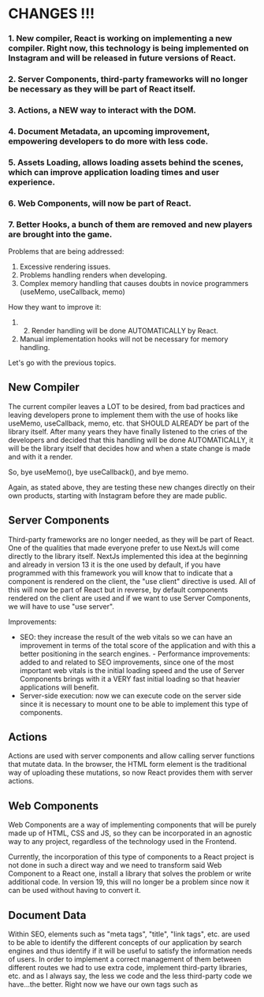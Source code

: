 # CHANGES !!!

### 1. New compiler, React is working on implementing a new compiler. Right now, this technology is being implemented on Instagram and will be released in future versions of React.

### 2. Server Components, third-party frameworks will no longer be necessary as they will be part of React itself.

### 3. Actions, a NEW way to interact with the DOM.

### 4. Document Metadata, an upcoming improvement, empowering developers to do more with less code.

### 5. Assets Loading, allows loading assets behind the scenes, which can improve application loading times and user experience.

### 6. Web Components, will now be part of React.

### 7. Better Hooks, a bunch of them are removed and new players are brought into the game.

Problems that are being addressed:

1. Excessive rendering issues.
2. Problems handling renders when developing.
3. Complex memory handling that causes doubts in novice programmers (useMemo, useCallback, memo)

How they want to improve it:

1. 2. Render handling will be done AUTOMATICALLY by React.
2. Manual implementation hooks will not be necessary for memory handling.

Let's go with the previous topics.

## New Compiler

The current compiler leaves a LOT to be desired, from bad practices and leaving developers prone to implement them with the use of hooks like useMemo, useCallback, memo, etc. that SHOULD ALREADY be part of the library itself.
After many years they have finally listened to the cries of the developers and decided that this handling will be done AUTOMATICALLY, it will be the library itself that decides how and when a state change is made and with it a render.

So, bye useMemo(), bye useCallback(), and bye memo.

Again, as stated above, they are testing these new changes directly on their own products, starting with Instagram before they are made public.

## Server Components

Third-party frameworks are no longer needed, as they will be part of React. One of the qualities that made everyone prefer to use NextJs will come directly to the library itself.
NextJs implemented this idea at the beginning and already in version 13 it is the one used by default, if you have programmed with this framework you will know that to indicate that a component is rendered on the client, the "use client" directive is used. All of this will now be part of React but in reverse, by default components rendered on the client are used and if we want to use Server Components, we will have to use "use server".

Improvements:

- SEO: they increase the result of the web vitals so we can have an improvement in terms of the total score of the application and with this a better positioning in the search engines. - Performance improvements: added to and related to SEO improvements, since one of the most important web vitals is the initial loading speed and the use of Server Components brings with it a VERY fast initial loading so that heavier applications will benefit.
- Server-side execution: now we can execute code on the server side since it is necessary to mount one to be able to implement this type of components.

## Actions

Actions are used with server components and allow calling server functions that mutate data. In the browser, the HTML form element is the traditional way of uploading these mutations, so now React provides them with server actions.

## Web Components

Web Components are a way of implementing components that will be purely made up of HTML, CSS and JS, so they can be incorporated in an agnostic way to any project, regardless of the technology used in the Frontend.

Currently, the incorporation of this type of components to a React project is not done in such a direct way and we need to transform said Web Component to a React one, install a library that solves the problem or write additional code. In version 19, this will no longer be a problem since now it can be used without having to convert it.

## Document Data

Within SEO, elements such as "meta tags", "title", "link tags", etc. are used to be able to identify the different concepts of our application by search engines and thus identify if it will be useful to satisfy the information needs of users.
In order to implement a correct management of them between different routes we had to use extra code, implement third-party libraries, etc. and as I always say, the less we code and the less third-party code we have...the better.
Right now we have our own tags such as <title>, <meta>.

## Assets Loading

In order to avoid having to deal with web vitals issues, such as "INP" (Interaction to Next Paint), one of the things we could do is render the most important thing and then load the rest behind the scenes without the user knowing, this way we load quickly initially and the user can interact with the page.
Now for this we can use the "preload" and "preinit" APIs, which provide better control over the resources that must be loaded and initialized.

## New Hooks !

As I said before, bye useMemo, bye useCallback, bye forwardRef and bye memo, but that doesn't mean that new hooks aren't coming!

### use()

It is used together with promises, asynchronous code and context.

```
const value = use(fetchData());
```

We no longer have to use useContext(), now we just use use(YourContext).

### useFormStatus()

Provides information about the status of a form submission.

```
const { pending, data, method, action } = useFormStatus();
```

or

```
const { status } = useFormStatus();
```

VERY similar to react-hook-form.

### useActionState()

Replaces the previous useFormState() call since the original intention is different from what developers understand.
Previously we thought that it only allowed us to update the state of the form based on the result of the submit.

```
const [state, formAction] = useFormState(fn, initialState, permalink?);
```

But the truth is that it is much more than that, the main idea was to stir up the state of the ACTION used in the hook, wrapping it and returning an action that can be tracked and thus obtain the last value returned by said action. In this way we see that useFormState does not even need to be used in a form!.

So now the changes are:

- the name is changed to "useActionState"
- a "pending" state is added
- it is imported from the "react" library and not from "react-dom"

```
const [state, action, isPending] = useActionState(formAction);
```

### useOptimistic()

It allows us to show a different state while an asynchronous logic is executed.

```
const [ optimisticMessage, addOptimisticMessage] = useOptimistic(state, updatefn);
```

The main idea is that while waiting for the response of an asynchronous call, you can show an "optimistic" state in the meantime so that the user has an immediate response. Once we have the actual response, we show the result of the call.

It is called "optimistic" because it will assume that the result was satisfactory even though we don't know it yet.

## How to upgrade to React 19

First of all, you should know that it is NOT OK to use React 19 for applications that are in production since all these changes are still in testing and can change, and they can present problems.

In order to upgrade your project to React 19 you just have to do:

```
// replace pnpm with your favorite package manager

pnpm upgrade react@canary react-dom@canary

// in the case of npm

npm update react@canary react-dom@canary
```
